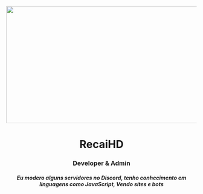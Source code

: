 <p align="center">
  <img src="https://i.postimg.cc/13PwTKjJ/did-a-frieren-screenshot-redraw-v0-9dgb7aehdjnc1.webp" width="540" height="310" />
</p>
<h1 align="center">RecaiHD</h1>
<h3 align="center">Developer & Admin</h3>
<h5 align="center">
  Eu modero alguns servidores no Discord, tenho conhecimento em linguagens como JavaScript, Vendo sites e bots
</h5>
